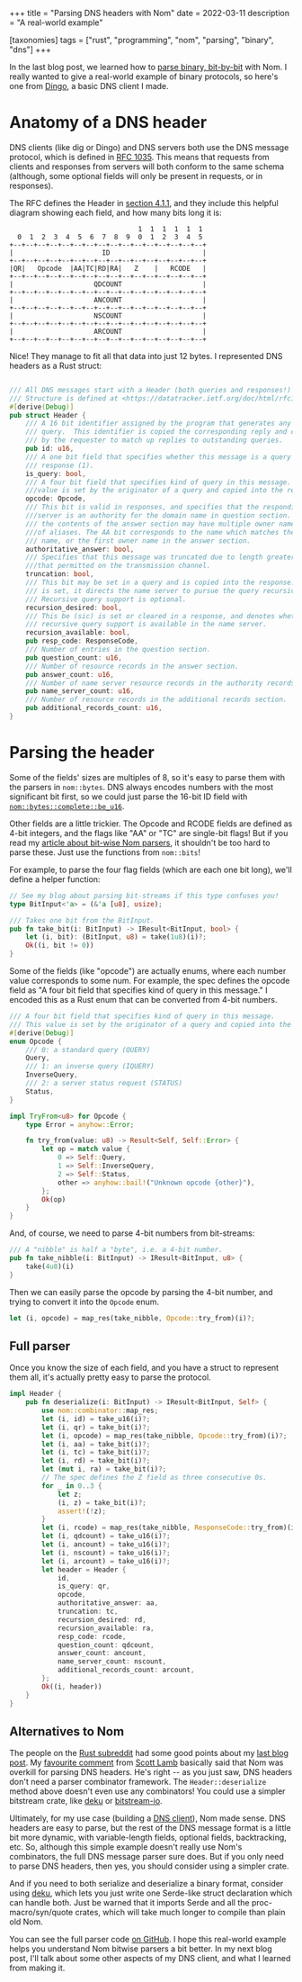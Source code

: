 +++
title = "Parsing DNS headers with Nom"
date = 2022-03-11
description = "A real-world example"

[taxonomies]
tags = ["rust", "programming", "nom", "parsing", "binary", "dns"]
+++

In the last blog post, we learned how to [parse binary, bit-by-bit][bitnom] with Nom. I really wanted to give a real-world example of binary protocols, so here's one from [Dingo][dingo], a basic DNS client I made.

<!-- more -->

# Anatomy of a DNS header

DNS clients (like dig or Dingo) and DNS servers both use the DNS message protocol, which is defined in [RFC 1035][rfc1035]. This means that requests from clients and responses from servers will both conform to the same schema (although, some optional fields will only be present in requests, or in responses).

The RFC defines the Header in [section 4.1.1][sec411], and they include this helpful diagram showing each field, and how many bits long it is:

```
                                1  1  1  1  1  1
  0  1  2  3  4  5  6  7  8  9  0  1  2  3  4  5
+--+--+--+--+--+--+--+--+--+--+--+--+--+--+--+--+
|                      ID                       |
+--+--+--+--+--+--+--+--+--+--+--+--+--+--+--+--+
|QR|   Opcode  |AA|TC|RD|RA|   Z    |   RCODE   |
+--+--+--+--+--+--+--+--+--+--+--+--+--+--+--+--+
|                    QDCOUNT                    |
+--+--+--+--+--+--+--+--+--+--+--+--+--+--+--+--+
|                    ANCOUNT                    |
+--+--+--+--+--+--+--+--+--+--+--+--+--+--+--+--+
|                    NSCOUNT                    |
+--+--+--+--+--+--+--+--+--+--+--+--+--+--+--+--+
|                    ARCOUNT                    |
+--+--+--+--+--+--+--+--+--+--+--+--+--+--+--+--+
```

Nice! They manage to fit all that data into just 12 bytes. I represented DNS headers as a Rust struct:

```rust

/// All DNS messages start with a Header (both queries and responses!)
/// Structure is defined at <https://datatracker.ietf.org/doc/html/rfc1035#section-4.1.1>
#[derive(Debug)]
pub struct Header {
    /// A 16 bit identifier assigned by the program that generates any kind of
    /// query.  This identifier is copied the corresponding reply and can be used
    /// by the requester to match up replies to outstanding queries.
    pub id: u16,
    /// A one bit field that specifies whether this message is a query (0), or a
    /// response (1).
    is_query: bool,
    /// A four bit field that specifies kind of query in this message. This 
    ///value is set by the originator of a query and copied into the response.
    opcode: Opcode,
    /// This bit is valid in responses, and specifies that the responding name 
    ///server is an authority for the domain name in question section. Note that
    /// the contents of the answer section may have multiple owner names because
    ///of aliases. The AA bit corresponds to the name which matches the query
    /// name, or the first owner name in the answer section.
    authoritative_answer: bool,
    /// Specifies that this message was truncated due to length greater than 
    ///that permitted on the transmission channel.
    truncation: bool,
    /// This bit may be set in a query and is copied into the response.  If RD 
    /// is set, it directs the name server to pursue the query recursively. 
    /// Recursive query support is optional.
    recursion_desired: bool,
    /// This be (sic) is set or cleared in a response, and denotes whether 
    /// recursive query support is available in the name server.
    recursion_available: bool,
    pub resp_code: ResponseCode,
    /// Number of entries in the question section.
    pub question_count: u16,
    /// Number of resource records in the answer section.
    pub answer_count: u16,
    /// Number of name server resource records in the authority records section.
    pub name_server_count: u16,
    /// Number of resource records in the additional records section.
    pub additional_records_count: u16,
}
```

# Parsing the header

Some of the fields' sizes are multiples of 8, so it's easy to parse them with the parsers in `nom::bytes`. DNS always encodes numbers with the most significant bit first, so we could just parse the 16-bit ID field with [`nom::bytes::complete::be_u16`][be_u16]. 

Other fields are a little trickier. The Opcode and RCODE fields are defined as 4-bit integers, and the flags like "AA" or "TC" are single-bit flags! But if you read my [article about bit-wise Nom parsers][bitnom], it shouldn't be too hard to parse these. Just use the functions from `nom::bits`!

For example, to parse the four flag fields (which are each one bit long), we'll define a helper function:

```rust
// See my blog about parsing bit-streams if this type confuses you!
type BitInput<'a> = (&'a [u8], usize);

/// Takes one bit from the BitInput.
pub fn take_bit(i: BitInput) -> IResult<BitInput, bool> {
    let (i, bit): (BitInput, u8) = take(1u8)(i)?;
    Ok((i, bit != 0))
}
```

Some of the fields (like "opcode") are actually enums, where each number value corresponds to some num. For example, the spec defines the opcode field as "A four bit field that specifies kind of query in this message." I encoded this as a Rust enum that can be converted from 4-bit numbers.

```rust
/// A four bit field that specifies kind of query in this message.
/// This value is set by the originator of a query and copied into the response.
#[derive(Debug)]
enum Opcode {
    /// 0: a standard query (QUERY)
    Query,
    /// 1: an inverse query (IQUERY)
    InverseQuery,
    /// 2: a server status request (STATUS)
    Status,
}

impl TryFrom<u8> for Opcode {
    type Error = anyhow::Error;

    fn try_from(value: u8) -> Result<Self, Self::Error> {
        let op = match value {
            0 => Self::Query,
            1 => Self::InverseQuery,
            2 => Self::Status,
            other => anyhow::bail!("Unknown opcode {other}"),
        };
        Ok(op)
    }
}
```

And, of course, we need to parse 4-bit numbers from bit-streams:

```rust
/// A "nibble" is half a "byte", i.e. a 4-bit number.
pub fn take_nibble(i: BitInput) -> IResult<BitInput, u8> {
    take(4u8)(i)
}
```

Then we can easily parse the opcode by parsing the 4-bit number, and trying to convert it into the `Opcode` enum.

```rust
let (i, opcode) = map_res(take_nibble, Opcode::try_from)(i)?;
```

## Full parser

Once you know the size of each field, and you have a struct to represent them all, it's actually pretty easy to parse the protocol.

```rust
impl Header {
    pub fn deserialize(i: BitInput) -> IResult<BitInput, Self> {
        use nom::combinator::map_res;
        let (i, id) = take_u16(i)?;
        let (i, qr) = take_bit(i)?;
        let (i, opcode) = map_res(take_nibble, Opcode::try_from)(i)?;
        let (i, aa) = take_bit(i)?;
        let (i, tc) = take_bit(i)?;
        let (i, rd) = take_bit(i)?;
        let (mut i, ra) = take_bit(i)?;
        // The spec defines the Z field as three consecutive 0s.
        for _ in 0..3 {
            let z;
            (i, z) = take_bit(i)?;
            assert!(!z);
        }
        let (i, rcode) = map_res(take_nibble, ResponseCode::try_from)(i)?;
        let (i, qdcount) = take_u16(i)?;
        let (i, ancount) = take_u16(i)?;
        let (i, nscount) = take_u16(i)?;
        let (i, arcount) = take_u16(i)?;
        let header = Header {
            id,
            is_query: qr,
            opcode,
            authoritative_answer: aa,
            truncation: tc,
            recursion_desired: rd,
            recursion_available: ra,
            resp_code: rcode,
            question_count: qdcount,
            answer_count: ancount,
            name_server_count: nscount,
            additional_records_count: arcount,
        };
        Ok((i, header))
    }
}
```

## Alternatives to Nom

The people on the [Rust subreddit][rustreddit] had some good points about my [last blog post][bitnom]. My [favourite comment][scottcomment] from [Scott Lamb][scottlamb] basically said that Nom was overkill for parsing DNS headers. He's right -- as you just saw, DNS headers don't need a parser combinator framework. The `Header::deserialize` method above doesn't even use any combinators! You could use a simpler bitstream crate, like [deku] or [bitstream-io]. 

Ultimately, for my use case (building a [DNS client][dingo]), Nom made sense. DNS headers are easy to parse, but the rest of the DNS message format is a little bit more dynamic, with variable-length fields, optional fields, backtracking, etc. So, although this simple example doesn't really use Nom's combinators, the full DNS message parser sure does. But if you only need to parse DNS headers, then yes, you should consider using a simpler crate.

And if you need to both serialize and deserialize a binary format, consider using [deku], which lets you just write one Serde-like struct declaration which can handle both. Just be warned that it imports Serde and all the proc-macro/syn/quote crates, which will take much longer to compile than plain old Nom.

You can see the full parser code [on GitHub](https://github.com/adamchalmers/dingo/blob/83e9e62d4740f44911ca968a1d79c4ae38467f7b/src/message/header.rs#L79). I hope this real-world example helps you understand Nom bitwise parsers a bit better. In my next blog post, I'll talk about some other aspects of my DNS client, and what I learned from making it.

[scottcomment]: https://www.reddit.com/r/rust/comments/t52iuz/comment/hz31599/?utm_source=reddit&utm_medium=web2x&context=3
[deku]: https://docs.rs/deku
[bitstream-io]: https://docs.rs/bitstream-io
[scottlamb]: https://github.com/scottlamb
[rustreddit]: https://reddit.com/r/rust
[bitnom]: /nom-bits
[dingo]: https://github.com/adamchalmers/dingo
[rfc1035]: https://datatracker.ietf.org/doc/html/rfc1035
[sec411]: https://datatracker.ietf.org/doc/html/rfc1035#section-4.1.1
[be_u16]: https://docs.rs/nom/latest/nom/number/complete/fn.be_u16.html